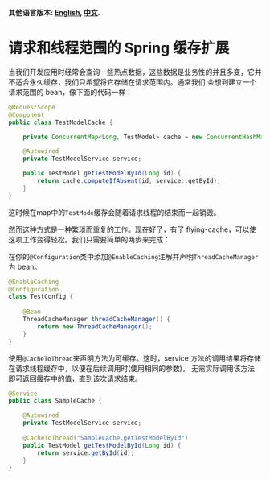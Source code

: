 **其他语言版本: [English](README.md), [中文](README_zh.md).**

# 请求和线程范围的 Spring 缓存扩展

当我们开发应用时经常会查询一些热点数据，这些数据是业务性的并且多变，它并不适合永久缓存，我们只希望将它存储在请求范围内。通常我们
会想到建立一个请求范围的 bean，像下面的代码一样：

```java
@RequestScope
@Component
public class TestModelCache {

    private ConcurrentMap<Long, TestModel> cache = new ConcurrentHashMap<>();

    @Autowired
    private TestModelService service;

    public TestModel getTestModelById(Long id) {
        return cache.computeIfAbsent(id, service::getById);
    }
}
```

这时候在map中的`TestMode`缓存会随着请求线程的结束而一起销毁。

然而这种方式是一种繁琐而重复的工作。现在好了，有了 flying-cache，可以使这项工作变得轻松。我们只需要简单的两步来完成：

在你的`@Configuration`类中添加`@EnableCaching`注解并声明`ThreadCacheManager`为 bean。

```java
@EnableCaching
@Configuration
class TestConfig {
    
    @Bean
    ThreadCacheManager threadCacheManager() {
        return new ThreadCacheManager();
    }
}
```

使用`@CacheToThread`来声明方法为可缓存。这时，service 方法的调用结果将存储在请求线程缓存中，以便在后续调用时(使用相同的参数)，
无需实际调用该方法即可返回缓存中的值，直到该次请求结束。

```java
@Service
public class SampleCache {

    @Autowired
    private TestModelService service;
    
    @CacheToThread("SampleCache.getTestModelById")
    public TestModel getTestModelById(Long id) {
        return service.getById(id);
    }
}
```